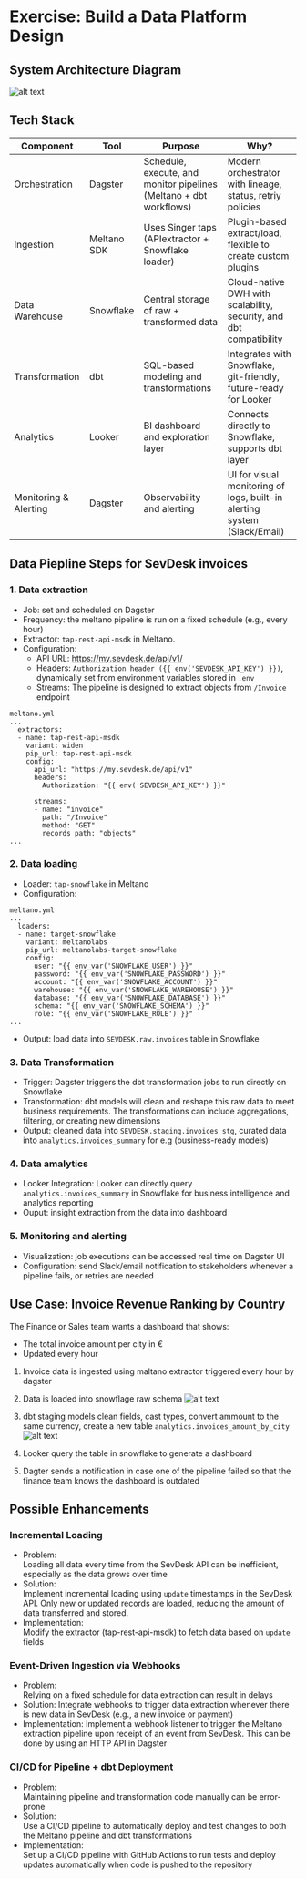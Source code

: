 # Exercise: Build a Data Platform Design 

## System Architecture Diagram 

![alt text](SA_diag.png)

## Tech Stack
| Component | Tool | Purpose | Why? |
|-|-|-|-|
| Orchestration | Dagster | Schedule, execute, and monitor pipelines (Meltano + dbt workflows)|Modern orchestrator with lineage, status, retriy policies |
| Ingestion | Meltano SDK | Uses Singer taps (APIextractor + Snowflake loader) |Plugin-based extract/load, flexible to create custom plugins|
| Data Warehouse | Snowflake | Central storage of raw + transformed data |Cloud-native DWH with scalability, security, and dbt compatibility|
| Transformation | dbt | SQL-based modeling and transformations | Integrates with Snowflake, git-friendly, future-ready for Looker|
| Analytics | Looker | BI dashboard and exploration layer | Connects directly to Snowflake, supports dbt layer|
| Monitoring & Alerting| Dagster | Observability and alerting | UI for visual monitoring of logs, built-in alerting system (Slack/Email)|

## Data Piepline Steps for SevDesk invoices

### 1. Data extraction
- Job: set and scheduled on Dagster
- Frequency: the meltano pipeline is run on a fixed schedule (e.g., every hour) 
- Extractor: `tap-rest-api-msdk` in Meltano.
- Configuration: 
    - API URL: https://my.sevdesk.de/api/v1/
    - Headers: `Authorization header ({{ env('SEVDESK_API_KEY') }})`, dynamically set from environment variables stored in `.env`
    - Streams: The pipeline is designed to extract objects from `/Invoice` endpoint
```
meltano.yml
...
  extractors:
  - name: tap-rest-api-msdk
    variant: widen
    pip_url: tap-rest-api-msdk
    config:
      api_url: "https://my.sevdesk.de/api/v1"
      headers:
        Authorization: "{{ env('SEVDESK_API_KEY') }}"
        
      streams:
      - name: "invoice"
        path: "/Invoice"
        method: "GET"
        records_path: "objects"
...
```
### 2. Data loading
- Loader: `tap-snowflake` in Meltano
- Configuration:
```
meltano.yml
...
  loaders:
  - name: target-snowflake
    variant: meltanolabs
    pip_url: meltanolabs-target-snowflake
    config:
      user: "{{ env_var('SNOWFLAKE_USER') }}"
      password: "{{ env_var('SNOWFLAKE_PASSWORD') }}"
      account: "{{ env_var('SNOWFLAKE_ACCOUNT') }}"
      warehouse: "{{ env_var('SNOWFLAKE_WAREHOUSE') }}"
      database: "{{ env_var('SNOWFLAKE_DATABASE') }}"
      schema: "{{ env_var('SNOWFLAKE_SCHEMA') }}"
      role: "{{ env_var('SNOWFLAKE_ROLE') }}"
...
```    
- Output: load data into `SEVDESK.raw.invoices` table in Snowflake


### 3. Data Transformation
- Trigger: Dagster triggers the dbt transformation jobs to run directly on Snowflake
- Transformation: dbt models will clean and reshape this raw data to meet business requirements. The transformations can include aggregations, filtering, or creating new dimensions
- Output: cleaned data into `SEVDESK.staging.invoices_stg`, curated data into `analytics.invoices_summary` for e.g (business-ready models)

### 4. Data amalytics
- Looker Integration: Looker can directly query `analytics.invoices_summary` in Snowflake for business intelligence and analytics reporting
- Ouput: insight extraction from the data into dashboard

### 5. Monitoring and alerting
- Visualization: job executions can be accessed real time on Dagster UI 
- Configuration: send Slack/email notification to stakeholders whenever a pipeline fails, or retries are needed

## Use Case: Invoice Revenue Ranking by Country
The Finance or Sales team wants a dashboard that shows:
- The total invoice amount per city in €
- Updated every hour

1. Invoice data is ingested using maltano extractor triggered every hour by dagster

2. Data is loaded into snowflage raw schema
![alt text](invoices.png)
3. dbt staging models clean fields, cast types, convert ammount to the same currency, create a new table `analytics.invoices_amount_by_city`
![alt text](invoices_city.png)
4. Looker query the table in snowflake to generate a dashboard 
5. Dagter sends a notification in case one of the pipeline failed so that the finance team knows the dashboard is outdated


## Possible Enhancements

### Incremental Loading
- Problem:  
Loading all data every time from the SevDesk API can be inefficient, especially as the data grows over time
- Solution:   
Implement incremental loading using `update` timestamps in the SevDesk API. Only new or updated records are loaded, reducing the amount of data transferred and stored.
- Implementation:  
Modify the extractor (tap-rest-api-msdk) to fetch data based on `update` fields

### Event-Driven Ingestion via Webhooks
- Problem:  
Relying on a fixed schedule for data extraction can result in delays
- Solution: 
 Integrate webhooks to trigger data extraction whenever there is new data in SevDesk (e.g., a new invoice or payment)
- Implementation: 
 Implement a webhook listener to trigger the Meltano extraction pipeline upon receipt of an event from SevDesk. This can be done by using an HTTP API in Dagster

### CI/CD for Pipeline + dbt Deployment
- Problem:  
Maintaining pipeline and transformation code manually can be error-prone
- Solution:  
Use a CI/CD pipeline to automatically deploy and test changes to both the Meltano pipeline and dbt transformations
- Implementation:  
Set up a CI/CD pipeline with GitHub Actions to run tests and deploy updates automatically when code is pushed to the repository